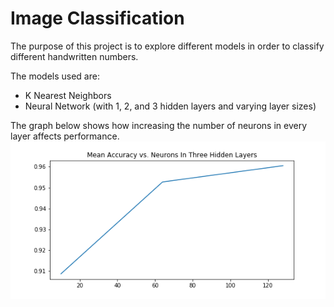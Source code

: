 # Image Classification

The purpose of this project is to explore different models in order to classify different handwritten numbers. 

The models used are:
- K Nearest Neighbors
- Neural Network (with 1, 2, and 3 hidden layers and varying layer sizes)

The graph below shows how increasing the number of neurons in every layer affects performance.
![Three Hidden Layers](Figures/three_hidden.png)